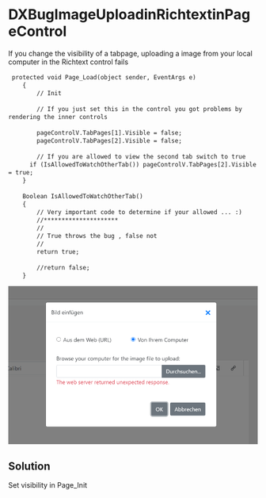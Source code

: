 # DXBugImageUploadinRichtextinPageControl

If you change the visibility of a tabpage, uploading a image from your local computer in the Richtext control fails

```
 protected void Page_Load(object sender, EventArgs e)
    {
        // Init

        // If you just set this in the control you got problems by rendering the inner controls

        pageControlV.TabPages[1].Visible = false;
        pageControlV.TabPages[2].Visible = false;

        // If you are allowed to view the second tab switch to true
      if (IsAllowedToWatchOtherTab()) pageControlV.TabPages[2].Visible = true;
    }

    Boolean IsAllowedToWatchOtherTab()
    {
        // Very important code to determine if your allowed ... :)
        //*********************
        //
        // True throws the bug , false not
        //
        return true;

        //return false;
    }

```


![Image Screenshot](expetion.PNG)

## Solution
Set visibility in Page_Init
